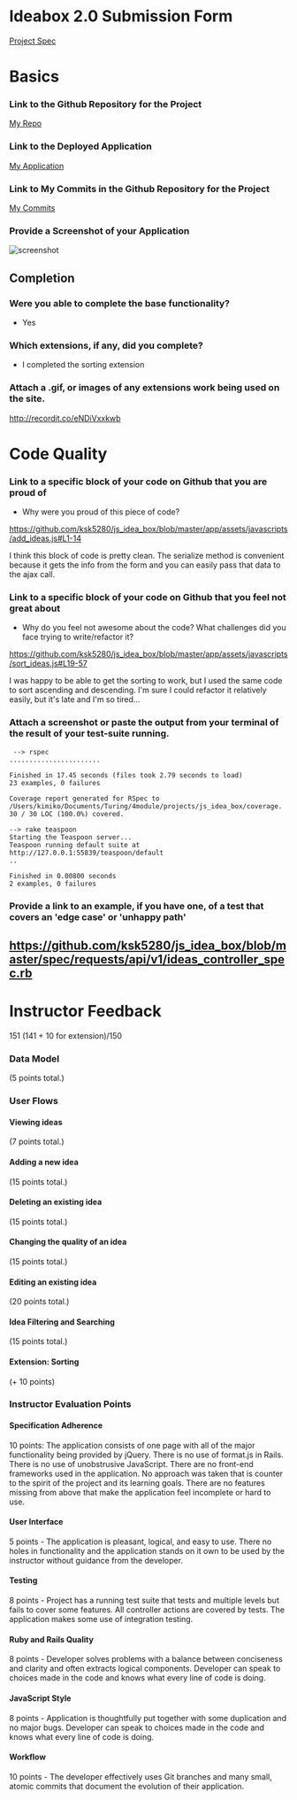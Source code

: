 # Ideabox 2.0 Submission Form
[Project Spec](https://github.com/turingschool/curriculum/blob/master/source/projects/revenge_of_idea_box.markdown)

# Basics

### Link to the Github Repository for the Project
[My Repo](https://github.com/ksk5280/js_idea_box)

### Link to the Deployed Application
[My Application](http://js-idea-box.herokuapp.com/)

### Link to My Commits in the Github Repository for the Project
[My Commits](https://github.com/ksk5280/js_idea_box/commits/master)

### Provide a Screenshot of your Application
![screenshot](images/screenshot.jpg)

## Completion

### Were you able to complete the base functionality?
* Yes

### Which extensions, if any, did you complete?
* I completed the sorting extension

### Attach a .gif, or images of any extensions work being used on the site.
http://recordit.co/eNDiVxxkwb

# Code Quality

### Link to a specific block of your code on Github that you are proud of
* Why were you proud of this piece of code?

https://github.com/ksk5280/js_idea_box/blob/master/app/assets/javascripts/add_ideas.js#L1-14

I think this block of code is pretty clean. The serialize method is convenient because it gets the info from the form and you can easily pass that data to the ajax call.


### Link to a specific block of your code on Github that you feel not great about
* Why do you feel not awesome about the code? What challenges did you face trying to write/refactor it?

https://github.com/ksk5280/js_idea_box/blob/master/app/assets/javascripts/sort_ideas.js#L19-57

I was happy to be able to get the sorting to work, but I used the same code to sort ascending and descending. I'm sure I could refactor it relatively easily, but it's late and I'm so tired...

### Attach a screenshot or paste the output from your terminal of the result of your test-suite running.
```
 --> rspec
.......................

Finished in 17.45 seconds (files took 2.79 seconds to load)
23 examples, 0 failures

Coverage report generated for RSpec to /Users/kimiko/Documents/Turing/4module/projects/js_idea_box/coverage. 30 / 30 LOC (100.0%) covered.

--> rake teaspoon
Starting the Teaspoon server...
Teaspoon running default suite at http://127.0.0.1:55839/teaspoon/default
..

Finished in 0.00800 seconds
2 examples, 0 failures
```
### Provide a link to an example, if you have one, of a test that covers an 'edge case' or 'unhappy path'

https://github.com/ksk5280/js_idea_box/blob/master/spec/requests/api/v1/ideas_controller_spec.rb
-----


# Instructor Feedback

151 (141 + 10 for extension)/150

### Data Model

(5 points total.)

### User Flows

#### Viewing ideas

(7 points total.)

#### Adding a new idea

(15 points total.)

#### Deleting an existing idea

(15 points total.)

#### Changing the quality of an idea

(15 points total.)

#### Editing an existing idea

(20 points total.)

#### Idea Filtering and Searching

(15 points total.)

#### Extension: Sorting
(+ 10 points)

### Instructor Evaluation Points

#### Specification Adherence

10 points: The application consists of one page with all of the major functionality being provided by jQuery. There is no use of format.js in Rails. There is no use of unobstrusive JavaScript. There are no front-end frameworks used in the application. No approach was taken that is counter to the spirit of the project and its learning goals. There are no features missing from above that make the application feel incomplete or hard to use.

#### User Interface

5 points - The application is pleasant, logical, and easy to use. There no holes in functionality and the application stands on it own to be used by the instructor without guidance from the developer.

#### Testing

8 points - Project has a running test suite that tests and multiple levels but fails to cover some features. All controller actions are covered by tests. The application makes some use of integration testing.

#### Ruby and Rails Quality

8 points - Developer solves problems with a balance between conciseness and clarity and often extracts logical components. Developer can speak to choices made in the code and knows what every line of code is doing.

#### JavaScript Style

8 points - Application is thoughtfully put together with some duplication and no major bugs. Developer can speak to choices made in the code and knows what every line of code is doing.

#### Workflow

10 points - The developer effectively uses Git branches and many small, atomic commits that document the evolution of their application.
